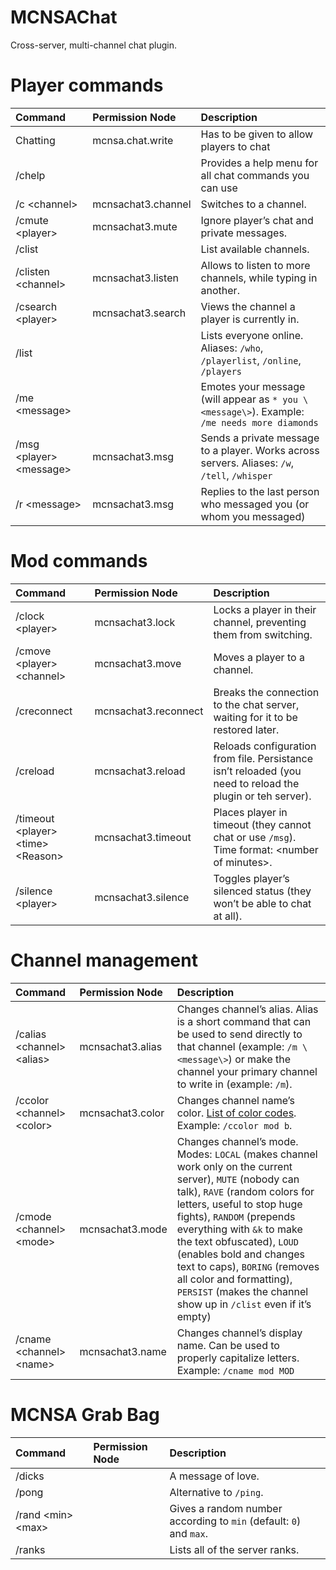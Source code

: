 MCNSAChat
=========

Cross-server, multi-channel chat plugin.

# Player commands

|**Command**|**Permission Node**|**Description**|
|:------|:--------------|:----------|
|Chatting|mcnsa.chat.write|Has to be given to allow players to chat|
|/chelp||Provides a help menu for all chat commands you can use|
|/c \<channel\>|mcnsachat3.channel|Switches to a channel.|
|/cmute \<player\>|mcnsachat3.mute|Ignore player’s chat and private messages.|
|/clist||List available channels.|
|/clisten \<channel\>|mcnsachat3.listen|Allows to listen to more channels, while typing in another.|
|/csearch \<player\>|mcnsachat3.search|Views the channel a player is currently in.|
|/list||Lists everyone online. Aliases: `/who`, `/playerlist`, `/online`, `/players`|
|/me \<message\>||Emotes your message (will appear as `* you \<message\>`). Example: `/me needs more diamonds`|
|/msg \<player\> \<message\>|mcnsachat3.msg|Sends a private message to a player. Works across servers. Aliases: `/w`, `/tell`, `/whisper`|
|/r \<message\>|mcnsachat3.msg|Replies to the last person who messaged you (or whom you messaged)|
# Mod commands

|**Command**|**Permission Node**|**Description**|
|:------|:--------------|:----------|
|/clock \<player\>|mcnsachat3.lock|Locks a player in their channel, preventing them from switching.|
|/cmove \<player\> \<channel\>|mcnsachat3.move|Moves a player to a channel.|
|/creconnect|mcnsachat3.reconnect|Breaks the connection to the chat server, waiting for it to be restored later.|
|/creload|mcnsachat3.reload|Reloads configuration from file. Persistance isn’t reloaded (you need to reload the plugin or teh server).|
|/timeout \<player\> \<time\> \<Reason\>|mcnsachat3.timeout|Places player in timeout (they cannot chat or use `/msg`). Time format: \<number of minutes\>.|
|/silence \<player\>|mcnsachat3.silence|Toggles player’s silenced status (they won’t be able to chat at all).|

# Channel management

|**Command**|**Permission Node**|**Description**|
|:------|:--------------|:----------|
|/calias \<channel\> \<alias\>|mcnsachat3.alias|Changes channel’s alias. Alias is a short command that can be used to send directly to that channel (example: `/m \<message\>`) or make the channel your primary channel to write in (example: `/m`).|
|/ccolor \<channel\> \<color\>|mcnsachat3.color|Changes channel name’s color. [List of color codes](http://www.minecraftwiki.net/wiki/Color_Codes). Example: `/ccolor mod b`.|
|/cmode \<channel\> \<mode\>|mcnsachat3.mode|Changes channel’s mode. Modes: `LOCAL` (makes channel work only on the current server), `MUTE` (nobody can talk), `RAVE` (random colors for letters, useful to stop huge fights), `RANDOM` (prepends everything with `&k` to make the text obfuscated), `LOUD` (enables bold and changes text to caps), `BORING` (removes all color and formatting), `PERSIST` (makes the channel show up in `/clist` even if it’s empty)|
|/cname \<channel\> \<name\>|mcnsachat3.name|Changes channel’s display name. Can be used to properly capitalize letters. Example: `/cname mod MOD`|
    
# MCNSA Grab Bag

|**Command**|**Permission Node**|**Description**|
|:------|:--------------|:----------|
|/dicks||A message of love.|
|/pong||Alternative to `/ping`.|
|/rand \<min\> \<max\>||Gives a random number according to `min` (default: `0`) and `max`.|
|/ranks||Lists all of the server ranks.|
